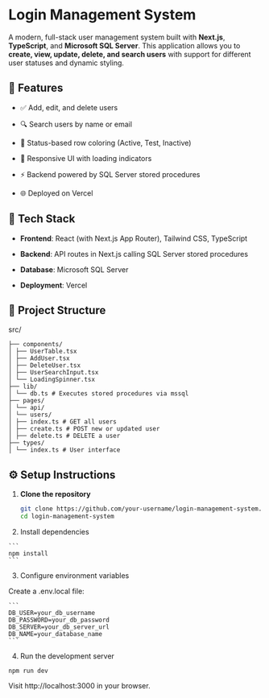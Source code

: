 # Login Management System

A modern, full-stack user management system built with **Next.js**, **TypeScript**, and **Microsoft SQL Server**. This application allows you to **create, view, update, delete, and search users** with support for different user statuses and dynamic styling.

## 🚀 Features

- ✅ Add, edit, and delete users

- 🔍 Search users by name or email

- 🎨 Status-based row coloring (Active, Test, Inactive)

- 🔄 Responsive UI with loading indicators

- ⚡ Backend powered by SQL Server stored procedures

- 🌐 Deployed on Vercel

## 🧱 Tech Stack

- **Frontend**: React (with Next.js App Router), Tailwind CSS, TypeScript

- **Backend**: API routes in Next.js calling SQL Server stored procedures

- **Database**: Microsoft SQL Server

- **Deployment**: Vercel

## 📂 Project Structure
src/
```
├── components/
│ ├── UserTable.tsx
│ ├── AddUser.tsx
│ ├── DeleteUser.tsx
│ ├── UserSearchInput.tsx
│ └── LoadingSpinner.tsx
├── lib/
│ └── db.ts # Executes stored procedures via mssql
├── pages/
│ └── api/
│ └── users/
│ ├── index.ts # GET all users
│ ├── create.ts # POST new or updated user
│ ├── delete.ts # DELETE a user
├── types/
│ └── index.ts # User interface
```

## ⚙️ Setup Instructions

1. **Clone the repository**

   ```bash
   git clone https://github.com/your-username/login-management-system.git
   cd login-management-system

   ```

 2.  Install dependencies


    ```
    npm install
    ```

3. Configure environment variables

Create a .env.local file:

    ```
    DB_USER=your_db_username
    DB_PASSWORD=your_db_password
    DB_SERVER=your_db_server_url
    DB_NAME=your_database_name
    ```

4. Run the development server


```npm run dev```

Visit http://localhost:3000 in your browser.

